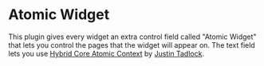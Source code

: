 Atomic Widget
=============

This plugin gives every widget an extra control field called "Atomic Widget" that lets you control the pages that the widget will appear on. The text field lets you use <a href="http://themehybrid.com/docs/tutorials/hybrid-core-context">Hybrid Core Atomic Context</a> by <a href="http://justintadlock.com/">Justin Tadlock</a>.